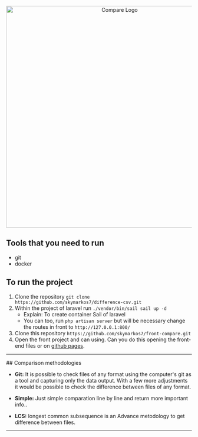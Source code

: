 <p align="center"><a href="https://skymarkos7.github.io/front-compare/" target="_blank"><img src="https://miro.medium.com/v2/resize:fit:968/1*MssG8kpxsLBEMjjgn2aFPw.png" width="600" alt="Compare Logo"></a></p>



## Tools that you need to run
- git
- docker

## To run the project

1. Clone the repository ``git clone https://github.com/skymarkos7/difference-csv.git``
2. Within the project of laravel run ``./vendor/bin/sail sail up -d`` 
    - Explain: To create container Sail of laravel 
    - You can too, run ``php artisan server`` but will be necessary change the routes in front to ``http://127.0.0.1:800/``
3. Clone this repository `https://github.com/skymarkos7/front-compare.git`    
4. Open the front project and can using. Can you do this opening the front-end files or on [github pages](https://skymarkos7.github.io/front-compare/).

<hr>
## Comparison methodologies  

- <b>Git:</b> It is possible to check files of any format using the computer's git as a tool and capturing only the data output. With a few more adjustments it would be possible to check the difference between files of any format.

- <b>Simple:</b> Just simple comparation line by line and return more important info.</b>.

- <b>LCS:</b> longest common subsequence is an Advance metodology to get difference between files</b>.
<hr>